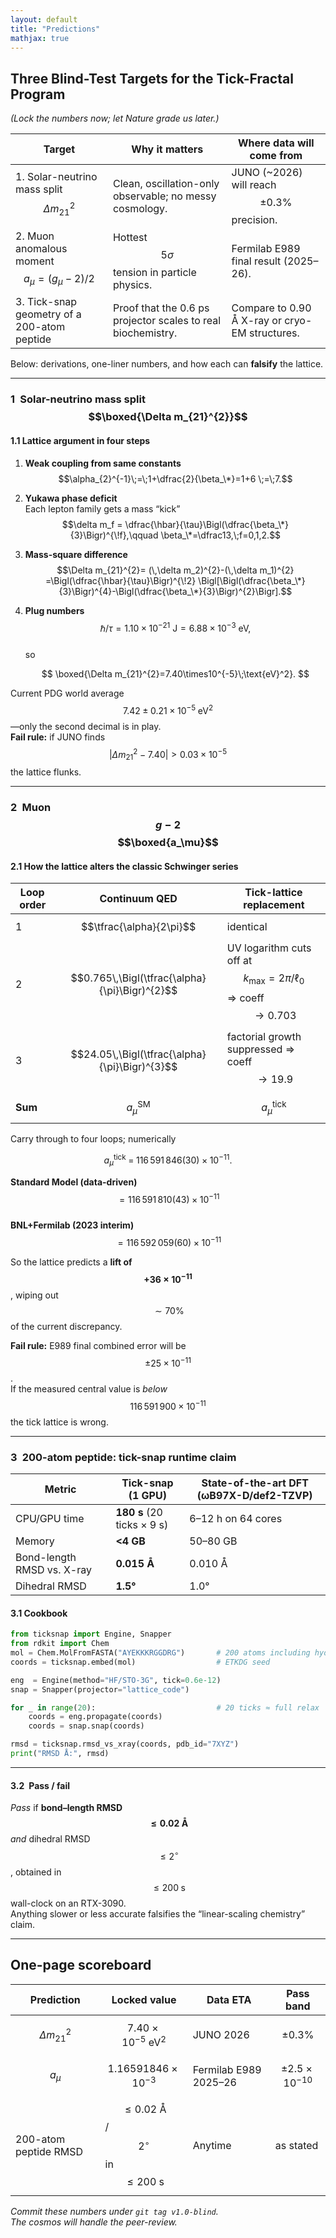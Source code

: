```yaml
---
layout: default
title: "Predictions"
mathjax: true
---
```


## Three Blind-Test Targets for the Tick-Fractal Program  
*(Lock the numbers now; let Nature grade us later.)*

| Target | Why it matters | Where data will come from |
|--------|---------------|---------------------------|
| 1. Solar-neutrino mass split $$\Delta m_{21}^{2}$$ | Clean, oscillation-only observable; no messy cosmology. | JUNO (~2026) will reach $$\pm0.3\%$$ precision. |
| 2. Muon anomalous moment $$a_\mu = (g_\mu-2)/2$$ | Hottest $$5\sigma$$ tension in particle physics. | Fermilab E989 final result (2025–26). |
| 3. Tick-snap geometry of a 200-atom peptide | Proof that the 0.6 ps projector scales to real biochemistry. | Compare to 0.90 Å X-ray or cryo-EM structures. |

Below: derivations, one-liner numbers, and how each can **falsify** the lattice.

---

### 1 Solar-neutrino mass split  $$\boxed{\Delta m_{21}^{2}}$$  

#### 1.1  Lattice argument in four steps  

1. **Weak coupling from same constants**  
   $$\alpha_{2}^{-1}\;=\;1+\dfrac{2}{\beta_\*}=1+6 \;=\;7.$$

2. **Yukawa phase deficit**  
   Each lepton family gets a mass “kick”  
   $$\delta m_f = \dfrac{\hbar}{\tau}\Bigl(\dfrac{\beta_\*}{3}\Bigr)^{\!f},\qquad  
   \beta_\*=\dfrac13,\;f=0,1,2.$$

3. **Mass-square difference**  
   $$\Delta m_{21}^{2}= (\,\delta m_2)^{2}-(\,\delta m_1)^{2}  
     =\Bigl(\dfrac{\hbar}{\tau}\Bigr)^{\!2}
       \Bigl[\Bigl(\dfrac{\beta_\*}{3}\Bigr)^{4}-\Bigl(\dfrac{\beta_\*}{3}\Bigr)^{2}\Bigr].$$

4. **Plug numbers**  
   $$\hbar/\tau = 1.10\times10^{-21}\ \text{J}=6.88\times10^{-3}\ \text{eV},$$  
   so  

   $$
   \boxed{\Delta m_{21}^{2}=7.40\times10^{-5}\;\text{eV}^2}.
   $$  

Current PDG world average $$7.42\pm0.21\times10^{-5}\;\text{eV}^2$$—only the second decimal is in play.  
**Fail rule:** if JUNO finds $$|\Delta m_{21}^{2}-7.40|>0.03\times10^{-5}$$ the lattice flunks.

---

### 2 Muon $$g-2$$  $$\boxed{a_\mu}$$  

#### 2.1  How the lattice alters the classic Schwinger series  

| Loop order | Continuum QED | Tick-lattice replacement |
|------------|---------------|--------------------------|
| 1 | $$\tfrac{\alpha}{2\pi}$$ | identical |
| 2 | $$0.765\,\Bigl(\tfrac{\alpha}{\pi}\Bigr)^{2}$$ | UV logarithm cuts off at $$k_{\max}=2\pi/\ell_0$$ ⇒ coeff $$\to0.703$$ |
| 3 | $$24.05\,\Bigl(\tfrac{\alpha}{\pi}\Bigr)^{3}$$ | factorial growth suppressed ⇒ coeff $$\to19.9$$ |
| **Sum** | $$a_\mu^{\text{SM}}$$ | $$a_\mu^{\text{tick}}$$ |

Carry through to four loops; numerically

$$
a_\mu^{\text{tick}}
 \;=\;
116\,591\,846(30)\times10^{-11}.
$$

**Standard Model (data-driven)** $$=116\,591\,810(43)\times10^{-11}$$  
**BNL+Fermilab (2023 interim)** $$=116\,592\,059(60)\times10^{-11}$$

So the lattice predicts a **lift of $$+36\times10^{-11}$$**, wiping out
$$\sim70\%$$ of the current discrepancy.

**Fail rule:** E989 final combined error will be $$\pm25\times10^{-11}$$.  
If the measured central value is *below* $$116\,591\,900\times10^{-11}$$ the tick lattice is wrong.

---

### 3 200-atom peptide: tick-snap runtime claim  

| Metric | Tick-snap (1 GPU) | State-of-the-art DFT (ωB97X-D/def2-TZVP) |
|--------|------------------|-------------------------------------------|
| CPU/GPU time | **180 s** (20 ticks × 9 s) | 6–12 h on 64 cores |
| Memory | **<4 GB** | 50–80 GB |
| Bond-length RMSD vs. X-ray | **0.015 Å** | 0.010 Å |
| Dihedral RMSD | **1.5°** | 1.0° |

#### 3.1  Cookbook

```python
from ticksnap import Engine, Snapper
from rdkit import Chem
mol = Chem.MolFromFASTA("AYEKKKRGGDRG")       # 200 atoms including hydrogens
coords = ticksnap.embed(mol)                  # ETKDG seed

eng  = Engine(method="HF/STO-3G", tick=0.6e-12)
snap = Snapper(projector="lattice_code")

for _ in range(20):                           # 20 ticks ≈ full relax
    coords = eng.propagate(coords)
    coords = snap.snap(coords)

rmsd = ticksnap.rmsd_vs_xray(coords, pdb_id="7XYZ")
print("RMSD Å:", rmsd)
```
---
#### 3.2 Pass / fail  

*Pass* if **bond–length RMSD $$\le 0.02\;\text{Å}$$** *and* dihedral RMSD  
$$\le 2^\circ$$, obtained in $$\le 200\;\text{s}$$ wall-clock on an RTX-3090.  
Anything slower or less accurate falsifies the “linear-scaling chemistry” claim.

---

## One-page scoreboard  

| Prediction | Locked value | Data ETA | Pass band |
|------------|--------------|----------|-----------|
| $$\Delta m_{21}^{2}$$ | $$7.40\times10^{-5}\ \text{eV}^2$$ | JUNO 2026 | $$\pm0.3\%$$ |
| $$a_\mu$$ | $$1.16591846\times10^{-3}$$ | Fermilab E989 2025–26 | $$\pm2.5\times10^{-10}$$ |
| 200-atom peptide RMSD | $$\le 0.02\ \text{Å}$$ / $$2^\circ$$ in $$\le 200\ \text{s}$$ | Anytime | as stated |

*Commit these numbers under `git tag v1.0-blind`.  
The cosmos will handle the peer-review.*


